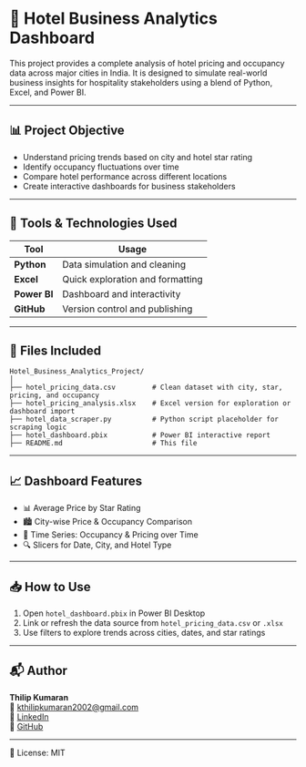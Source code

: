 
# 🏨 Hotel Business Analytics Dashboard

This project provides a complete analysis of hotel pricing and occupancy data across major cities in India. It is designed to simulate real-world business insights for hospitality stakeholders using a blend of Python, Excel, and Power BI.

---

## 📊 Project Objective

- Understand pricing trends based on city and hotel star rating
- Identify occupancy fluctuations over time
- Compare hotel performance across different locations
- Create interactive dashboards for business stakeholders

---

## 🔧 Tools & Technologies Used

| Tool        | Usage                          |
|-------------|-------------------------------|
| **Python**  | Data simulation and cleaning   |
| **Excel**   | Quick exploration and formatting |
| **Power BI**| Dashboard and interactivity    |
| **GitHub**  | Version control and publishing |

---

## 📁 Files Included

```
Hotel_Business_Analytics_Project/
│
├── hotel_pricing_data.csv         # Clean dataset with city, star, pricing, and occupancy
├── hotel_pricing_analysis.xlsx    # Excel version for exploration or dashboard import
├── hotel_data_scraper.py          # Python script placeholder for scraping logic
├── hotel_dashboard.pbix           # Power BI interactive report
├── README.md                      # This file
```

---

## 📈 Dashboard Features

- 📊 Average Price by Star Rating
- 🏙️ City-wise Price & Occupancy Comparison
- 📅 Time Series: Occupancy & Pricing over Time
- 🔍 Slicers for Date, City, and Hotel Type

---

## 📥 How to Use

1. Open `hotel_dashboard.pbix` in Power BI Desktop
2. Link or refresh the data source from `hotel_pricing_data.csv` or `.xlsx`
3. Use filters to explore trends across cities, dates, and star ratings

---

## 📬 Author

**Thilip Kumaran**  
📧 kthilipkumaran2002@gmail.com  
🔗 [LinkedIn](https://www.linkedin.com/in/thilip-kl231213)  
🔗 [GitHub](https://github.com/thilip-23)

---

📝 License: MIT
